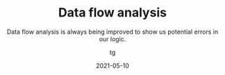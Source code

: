 ---
date: 2021-05-10
title: Data flow analysis
technologies: [java]
topics: []
author: tg
subtitle: Data flow analysis is always being improved to show us potential errors in our logic.
thumbnail: ./thumbnail.png
cardThumbnail: ./card.png
shortVideo:
  poster: ./tip.png
  url: https://youtu.be/toySbTAKD7c
seealso:
  - title: "(video) Data Flow Analysis in IntelliJ IDEA: How the IDE Perceives Your Code"
    href: https://www.youtube.com/watch?v=xOgGhF4OB3U
  - title: (documentation) IntelliJ IDEA Help - Analyze data flow
    href: https://www.jetbrains.com/help/idea/analyzing-data-flow.html
leadin: |
  IntelliJ IDEA's data flow analysis can locate places where we could have errors in our code. For example, if we use a negative number for initialising an array, or checking for negative values where the value couldn't be negative.

---